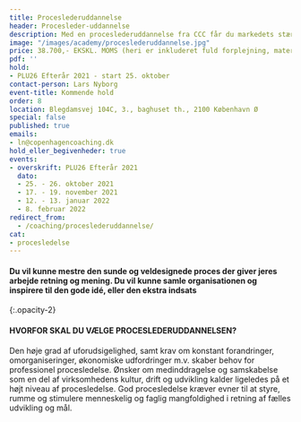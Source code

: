```yaml
---
title: Proceslederuddannelse
header: Procesleder-uddannelse
description: Med en proceslederuddannelse fra CCC får du markedets stærkeste uddannelse i at planlægge, styre og fastholde processer. Uddannelsen henvender sig til ledere, konsulenter og medarbejdere, som har ansvar for og håndterer processer og forandringer i organisationen, internt eller eksternt.
image: "/images/academy/proceslederuddannelse.jpg"
price: 38.700,- EKSKL. MOMS (heri er inkluderet fuld forplejning, materialer med videre)
pdf: ''
hold:
- PLU26 Efterår 2021 - start 25. oktober
contact-person: Lars Nyborg
event-title: Kommende hold
order: 8
location: Blegdamsvej 104C, 3., baghuset th., 2100 København Ø
special: false
published: true
emails:
- ln@copenhagencoaching.dk
hold_eller_begivenheder: true
events:
- overskrift: PLU26 Efterår 2021
  dato:
  - 25. - 26. oktober 2021
  - 17. - 19. november 2021
  - 12. - 13. januar 2022
  - 8. februar 2022
redirect_from:
  - /coaching/proceslederuddannelse/
cat:
- procesledelse
---
```


#### Du vil kunne mestre den sunde og veldesignede proces der giver jeres arbejde retning og mening. Du vil kunne samle organisationen og inspirere til den gode idé, eller den ekstra indsats
{:.opacity-2}
<br>

#### HVORFOR SKAL DU VÆLGE PROCESLEDERUDDANNELSEN?

Den høje grad af uforudsigelighed, samt krav om konstant forandringer, omorganiseringer, økonomiske udfordringer m.v. skaber behov for professionel procesledelse. Ønsker om medinddragelse og samskabelse som en del af virksomhedens kultur, drift og udvikling kalder ligeledes på et højt niveau af procesledelse. God procesledelse kræver evner til at styre, rumme og stimulere menneskelig og faglig mangfoldighed i retning af fælles udvikling og mål.